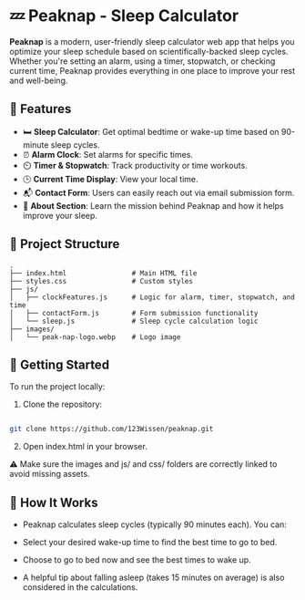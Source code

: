 # 💤 Peaknap - Sleep Calculator

**Peaknap** is a modern, user-friendly sleep calculator web app that helps you optimize your sleep schedule based on scientifically-backed sleep cycles. Whether you're setting an alarm, using a timer, stopwatch, or checking current time, Peaknap provides everything in one place to improve your rest and well-being.

## 🌙 Features

- 🛏️ **Sleep Calculator**: Get optimal bedtime or wake-up time based on 90-minute sleep cycles.
- ⏰ **Alarm Clock**: Set alarms for specific times.
- ⏲️ **Timer & Stopwatch**: Track productivity or time workouts.
- 🕒 **Current Time Display**: View your local time.
- 📬 **Contact Form**: Users can easily reach out via email submission form.
- 📖 **About Section**: Learn the mission behind Peaknap and how it helps improve your sleep.

## 📁 Project Structure

```plaintext
.
├── index.html                # Main HTML file
├── styles.css                # Custom styles
├── js/
│   ├── clockFeatures.js      # Logic for alarm, timer, stopwatch, and time
│   ├── contactForm.js        # Form submission functionality
│   └── sleep.js              # Sleep cycle calculation logic
├── images/
│   └── peak-nap-logo.webp    # Logo image
```

## 🚀 Getting Started

To run the project locally:

1. Clone the repository:

```bash

git clone https://github.com/123Wissen/peaknap.git
```

2. Open index.html in your browser.

⚠️ Make sure the images and js/ and css/ folders are correctly linked to avoid missing assets.

## 🧠 How It Works
*   Peaknap calculates sleep cycles (typically 90 minutes each). You can:
  

*  Select your desired wake-up time to find the best time to go to bed.



*  Choose to go to bed now and see the best times to wake up.

*  A helpful tip about falling asleep (takes 15 minutes on average) is also considered in the calculations.




